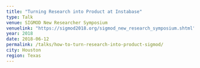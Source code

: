 ```yaml
---
title: "Turning Research into Product at Instabase"
type: Talk
venue: SIGMOD New Researcher Symposium
venuelink: "https://sigmod2018.org/sigmod_new_research_symposium.shtml"
year: 2018
date: 2018-06-12
permalink: /talks/how-to-turn-research-into-product-sigmod/
city: Houston
region: Texas
---
```

